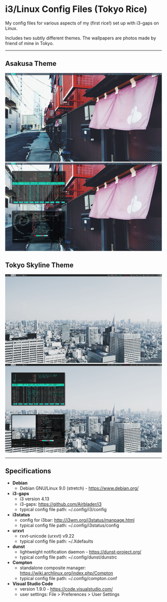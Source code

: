 # i3/Linux Config Files (Tokyo Rice)

My config files for various aspects of my (first rice!) set up with i3-gaps on Linux.

Includes two subtly different themes. The wallpapers are photos made by friend of mine in Tokyo.

***

## Asakusa Theme
![Asakusa Theme](/i3-asakusa-theme/screenshot-asakusa.png)
![Asakusa Theme](/i3-asakusa-theme/screenshot-asakusa-stats.png)

## Tokyo Skyline Theme
![Tokyo Skyline Theme](/i3-tokyo-skyline-theme/screenshot-tokyo-skyline.png)
![Tokyo Skyline Theme](/i3-tokyo-skyline-theme/screenshot-tokyo-skyline-stats.png)

***

## Specifications  
* __Debian__
  * Debian GNU/Linux 9.0 (stretch) - https://www.debian.org/
* __i3-gaps__
  * i3 version 4.13
  * i3-gaps: https://github.com/Airblader/i3
  * typical config file path: ~/.config/i3/config
* __i3status__
  * config for i3bar: http://i3wm.org/i3status/manpage.html
  * typical config file path: ~/.config/i3status/config
* __urxvt__
  * rxvt-unicode (urxvt) v9.22
  * typical config file path: ~/.Xdefaults
* __dunst__
  * lightweight notification daemon - https://dunst-project.org/
  * typical config file path: ~/.config/dunst/dunstrc
* __Compton__
  * standalone composite manager: https://wiki.archlinux.org/index.php/Compton
  * typical config file path: ~/.config/compton.conf
* __Visual Studio Code__
  * version 1.9.0 - https://code.visualstudio.com/
  * user settings: File > Preferences > User Settings
